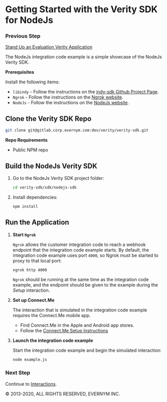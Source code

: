 # Getting Started with the Verity SDK for NodeJs

### Previous Step

[Stand Up an Evaluation Verity Application](../VerityInstance.md)

The NodeJs integration code example is a simple showcase of the NodeJs Verity SDK.

**Prerequisites**

Install the following items:
* `libindy` - Follow the instructions on the [indy-sdk Github Project Page](https://github.com/hyperledger/indy-sdk#installing-the-sdk).
* `Ngrok` - Follow the instructions on the [Ngrok website](https://ngrok.com/download).
* `NodeJs` - Follow the instructions on the [NodeJs website](https://nodejs.org/en/).

## Clone the Verity SDK Repo

```sh
git clone git@gitlab.corp.evernym.com:dev/verity/verity-sdk.git
```

**Repo Requirements**
<!--What do they need to do about this? Get access? Download it?-->
* Public NPM repo


## Build the NodeJs Verity SDK

1. Go to the NodeJs Verity SDK project folder:
  
   ```sh
   cd verity-sdk/sdk/nodejs-sdk
   ```

2. Install dependencies:

   ```sh
   npm install
   ```
   
## Run the Application

1. **Start `Ngrok`**

   `Ngrok` allows the customer integration code to reach a webhook endpoint that the integration code example starts. By default, the integration code example uses port `4000`, so Ngrok must be started to proxy to that local port:
   
   ```sh
   ngrok http 4000
   ```
   
   `Ngrok` should be running at the same time as the integration code example, and the endpoint should be given to the example during the *Setup* interaction.

1. **Set up Connect.Me**

   The interaction that is simulated in the integration code example requires the Connect.Me mobile app. 

   * Find Connect.Me in the Apple and Android app stores. 
   * Follow the [Connect.Me Setup Instructions](../ConnectMe.md)
   
1. **Launch the integration code example**
   
   Start the integration code example and begin the simulated interaction:
   
   ```sh
   node example.js
   ``` 
   
### Next Step

Continue to [Interactions](../Interactions.md).

 
© 2013-2020, ALL RIGHTS RESERVED, EVERNYM INC.